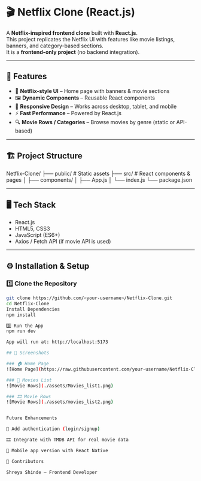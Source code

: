 # 🎬 Netflix Clone (React.js)

A **Netflix-inspired frontend clone** built with **React.js**.  
This project replicates the Netflix UI with features like movie listings, banners, and category-based sections.  
It is a **frontend-only project** (no backend integration).

---

## 🚀 Features

- 🎥 **Netflix-style UI** – Home page with banners & movie sections  
- 🖼 **Dynamic Components** – Reusable React components  
- 🎨 **Responsive Design** – Works across desktop, tablet, and mobile  
- ⚡ **Fast Performance** – Powered by React.js  
- 🔍 **Movie Rows / Categories** – Browse movies by genre (static or API-based)  

---

## 🏗 Project Structure
Netflix-Clone/
├── public/ # Static assets
├── src/ # React components & pages
│ ├── components/
│ ├── App.js
│ └── index.js
└── package.json

---

## 🖥️ Tech Stack

- React.js  
- HTML5, CSS3  
- JavaScript (ES6+)  
- Axios / Fetch API (if movie API is used)  

---

## ⚙️ Installation & Setup

### 1️⃣ Clone the Repository
```bash
git clone https://github.com/<your-username>/Netflix-Clone.git
cd Netflix-Clone
Install Dependencies
npm install

3️⃣ Run the App
npm run dev

App will run at: http://localhost:5173

## 📸 Screenshots

### 🏠 Home Page
![Home Page](https://raw.githubusercontent.com/your-username/Netflix-Clone/main/assets/Home.png)

### 🔑 Movies List
![Movie Rows](./assets/Movies_list1.png)

### 🎞 Movie Rows
![Movie Rows](./assets/movies_list2.png)


Future Enhancements

🔑 Add authentication (login/signup)

🎞 Integrate with TMDB API for real movie data

📱 Mobile app version with React Native

🙌 Contributors

Shreya Shinde – Frontend Developer
